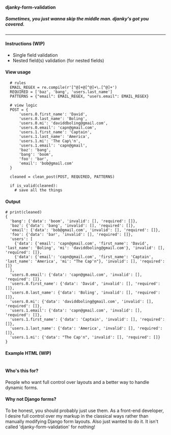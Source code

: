 #### djanky-form-validation
##### Sometimes, you just wanna skip the middle man. djanky's got you covered.
-----

#### Instructions (WIP)
- Single field validation
- Nested field(s) validation (for nested fields)

#### View usage
```
  # rules
  EMAIL_REGEX = re.compile(r'[^@]+@[^@]+\.[^@]+')
  REQUIRED = ['baz', 'bang', 'users.last_name']
  PATTERNS = {"email": EMAIL_REGEX, "users.email": EMAIL_REGEX}
```

```
  # view logic
  POST = {
      'users.0.first_name': 'David',
      'users.0.last_name': 'Boling',
      'users.0.mi': 'daviddboling@gmail.com',
      'users.0.email': 'capn@gmail.com',
      'users.1.first_name': 'Captain',
      'users.1.last_name': 'America',
      'users.1.mi': 'The Cap\'n',
      'users.1.email': 'capn@gmail',
      'baz': 'bang',
      'bang': 'boom',
      'foo': 'bar',
      'email': 'bob@gmail.com'
  }

  cleaned = clean_post(POST, REQUIRED, PATTERNS)

  if is_valid(cleaned):
    # save all the things
```


#### Output
```
# print(cleaned)
{
  'bang': {'data': 'boom', 'invalid': [], 'required': []},
  'baz': {'data': 'bang', 'invalid': [], 'required': []},
  'email': {'data': 'bob@gmail.com', 'invalid': [], 'required': []},
  'foo': {'data': 'bar', 'invalid': [], 'required': []},
  'users': [
    {'data': {'email': 'capn@gmail.com', 'first_name': 'David', 'last_name': 'Boling', 'mi': 'daviddboling@gmail.com'}, 'invalid': [], 'required': []},
    {'data': {'email': 'capn@gmail.com', 'first_name': 'Captain', 'last_name': 'America', 'mi': "The Cap'n"}, 'invalid': [], 'required': []}
  ],
  'users.0.email': {'data': 'capn@gmail.com', 'invalid': [], 'required': []},
  'users.0.first_name': {'data': 'David', 'invalid': [], 'required': []},
  'users.0.last_name': {'data': 'Boling', 'invalid': [], 'required': []},
  'users.0.mi': {'data': 'daviddboling@gmail.com', 'invalid': [], 'required': []},
  'users.1.email': {'data': 'capn@gmail.com', 'invalid': [], 'required': []},
  'users.1.first_name': {'data': 'Captain', 'invalid': [], 'required': []},
  'users.1.last_name': {'data': 'America', 'invalid': [], 'required': []},
  'users.1.mi': {'data': "The Cap'n", 'invalid': [], 'required': []}
}
```

#### Example HTML (WIP)
```
```


#### Who's this for?
People who want full control over layouts and a better way to handle dynamic forms.

#### Why not Django forms?
To be honest, you should probably just use them. As a front-end developer, I desire full control over my markup in the classical ways rather than manually
modifying Django form layouts. Also just wanted to do it. It isn't called 'djanky-form-validation' for nothing!
